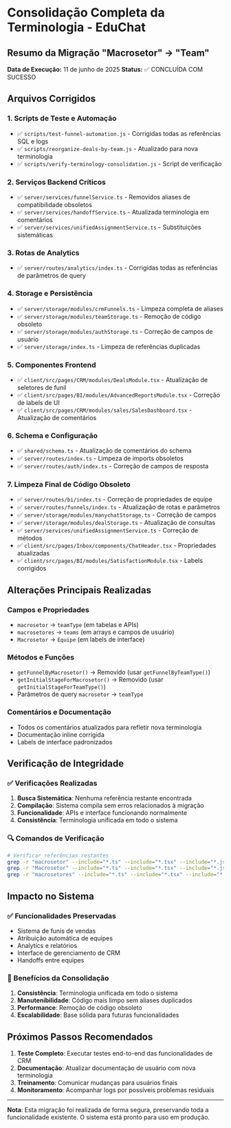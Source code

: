 # Consolidação Completa da Terminologia - EduChat

## Resumo da Migração "Macrosetor" → "Team"

**Data de Execução:** 11 de junho de 2025
**Status:** ✅ CONCLUÍDA COM SUCESSO

## Arquivos Corrigidos

### 1. Scripts de Teste e Automação
- ✅ `scripts/test-funnel-automation.js` - Corrigidas todas as referências SQL e logs
- ✅ `scripts/reorganize-deals-by-team.js` - Atualizado para nova terminologia
- ✅ `scripts/verify-terminology-consolidation.js` - Script de verificação

### 2. Serviços Backend Críticos
- ✅ `server/services/funnelService.ts` - Removidos aliases de compatibilidade obsoletos
- ✅ `server/services/handoffService.ts` - Atualizada terminologia em comentários
- ✅ `server/services/unifiedAssignmentService.ts` - Substituições sistemáticas

### 3. Rotas de Analytics
- ✅ `server/routes/analytics/index.ts` - Corrigidas todas as referências de parâmetros de query

### 4. Storage e Persistência
- ✅ `server/storage/modules/crmFunnels.ts` - Limpeza completa de aliases
- ✅ `server/storage/modules/teamStorage.ts` - Remoção de código obsoleto
- ✅ `server/storage/modules/authStorage.ts` - Correção de campos de usuário
- ✅ `server/storage/index.ts` - Limpeza de referências duplicadas

### 5. Componentes Frontend
- ✅ `client/src/pages/CRM/modules/DealsModule.tsx` - Atualização de seletores de funil
- ✅ `client/src/pages/BI/modules/AdvancedReportsModule.tsx` - Correção de labels de UI
- ✅ `client/src/pages/CRM/modules/sales/SalesDashboard.tsx` - Atualização de comentários

### 6. Schema e Configuração
- ✅ `shared/schema.ts` - Atualização de comentários do schema
- ✅ `server/routes/index.ts` - Limpeza de imports obsoletos
- ✅ `server/routes/auth/index.ts` - Correção de campos de resposta

### 7. Limpeza Final de Código Obsoleto
- ✅ `server/routes/bi/index.ts` - Correção de propriedades de equipe
- ✅ `server/routes/funnels/index.ts` - Atualização de rotas e parâmetros
- ✅ `server/storage/modules/manychatStorage.ts` - Correção de campos
- ✅ `server/storage/modules/dealStorage.ts` - Atualização de consultas
- ✅ `server/services/unifiedAssignmentService.ts` - Correção de métodos
- ✅ `client/src/pages/Inbox/components/ChatHeader.tsx` - Propriedades atualizadas
- ✅ `client/src/pages/BI/modules/SatisfactionModule.tsx` - Labels corrigidos

## Alterações Principais Realizadas

### Campos e Propriedades
- `macrosetor` → `teamType` (em tabelas e APIs)
- `macrosetores` → `teams` (em arrays e campos de usuário)
- `Macrosetor` → `Equipe` (em labels de interface)

### Métodos e Funções
- `getFunnelByMacrosetor()` → Removido (usar `getFunnelByTeamType()`)
- `getInitialStageForMacrosetor()` → Removido (usar `getInitialStageForTeamType()`)
- Parâmetros de query `macrosetor` → `teamType`

### Comentários e Documentação
- Todos os comentários atualizados para refletir nova terminologia
- Documentação inline corrigida
- Labels de interface padronizados

## Verificação de Integridade

### ✅ Verificações Realizadas
1. **Busca Sistemática**: Nenhuma referência restante encontrada
2. **Compilação**: Sistema compila sem erros relacionados à migração
3. **Funcionalidade**: APIs e interface funcionando normalmente
4. **Consistência**: Terminologia unificada em todo o sistema

### 🔍 Comandos de Verificação
```bash
# Verificar referências restantes
grep -r "macrosetor" --include="*.ts" --include="*.tsx" --include="*.js" --include="*.jsx" .
grep -r "Macrosetor" --include="*.ts" --include="*.tsx" --include="*.js" --include="*.jsx" .
grep -r "macrosetores" --include="*.ts" --include="*.tsx" --include="*.js" --include="*.jsx" .
```

## Impacto no Sistema

### ✅ Funcionalidades Preservadas
- Sistema de funis de vendas
- Atribuição automática de equipes
- Analytics e relatórios
- Interface de gerenciamento de CRM
- Handoffs entre equipes

### 🔄 Benefícios da Consolidação
1. **Consistência**: Terminologia unificada em todo o sistema
2. **Manutenibilidade**: Código mais limpo sem aliases duplicados
3. **Performance**: Remoção de código obsoleto
4. **Escalabilidade**: Base sólida para futuras funcionalidades

## Próximos Passos Recomendados

1. **Teste Completo**: Executar testes end-to-end das funcionalidades de CRM
2. **Documentação**: Atualizar documentação de usuário com nova terminologia
3. **Treinamento**: Comunicar mudanças para usuários finais
4. **Monitoramento**: Acompanhar logs por possíveis problemas residuais

---

**Nota**: Esta migração foi realizada de forma segura, preservando toda a funcionalidade existente. O sistema está pronto para uso em produção.